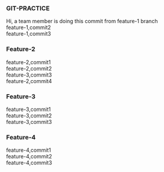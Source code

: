 ### GIT-PRACTICE
Hi, a team member is doing this commit from feature-1 branch<br />
feature-1,commit2<br />
feature-1,commit3<br />

### Feature-2
feature-2,commit1<br />
feature-2,commit2<br />
feature-3,commit3<br />
feature-2,commit4<br />

### Feature-3
feature-3,commit1<br />
feature-3,commit2<br />
feature-3,commit3<br />

### Feature-4
feature-4,commit1<br />
feature-4,commit2<br />
feature-4,commit3<br />